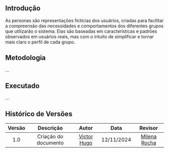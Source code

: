 ## Introdução

As personas são representações fictícias dos usuários, criadas para facilitar a compreensão das necessidades e comportamentos dos diferentes grupos que utilizarão o sistema. Elas são baseadas em características e padrões observados em usuários reais, mas com o intuito de simplificar e tornar mais claro o perfil de cada grupo.

## Metodologia

...

## Executado

...


## Histórico de Versões

<center>


| Versão |          Descrição              |     Autor      |      Data      |   Revisor     |
|:------:|:-------------------------------:|:--------------:|:--------------:|:-------------:|
|  1.0   | Criação do documento |  [Victor Hugo](https://github.com/VHbernardes) | 12/11/2024   | [Milena Rocha](https://github.com/MilenaFRocha) |


</center>